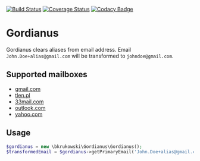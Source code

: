 [![Build Status](https://travis-ci.org/bkrukowski/gordianus.svg?branch=master)](https://travis-ci.org/bkrukowski/gordianus)
[![Coverage Status](https://coveralls.io/repos/github/bkrukowski/gordianus/badge.svg?branch=master)](https://coveralls.io/github/bkrukowski/gordianus?branch=master)
[![Codacy Badge](https://api.codacy.com/project/badge/Grade/b057fa037a3b4f318f75af27b0b01d47)](https://www.codacy.com/app/bartlomiej-krukowski/gordianus?utm_source=github.com&amp;utm_medium=referral&amp;utm_content=bkrukowski/gordianus&amp;utm_campaign=Badge_Grade)

# Gordianus

Gordianus clears aliases from email address. Email `John.Doe+alias@gmail.com` will be transformed to `johndoe@gmail.com`.

## Supported mailboxes

* [gmail.com](https://gmail.com)
* [tlen.pl](http://tlen.pl)
* [33mail.com](https://www.33mail.com)
* [outlook.com](http://outlook.com)
* [yahoo.com](http://mail.yahoo.com)

## Usage

```php
$gordianus = new \bkrukowski\Gordianus\Gordianus();
$transformedEmail = $gordianus->getPrimaryEmail('John.Doe+alias@gmail.com');
```